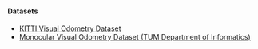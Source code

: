 #### Datasets
- [KITTI Visual Odometry Dataset](http://www.cvlibs.net/datasets/kitti/eval_odometry.php)
- [Monocular Visual Odometry Dataset (TUM Department of Informatics)](https://vision.in.tum.de/data/datasets/mono-dataset)

